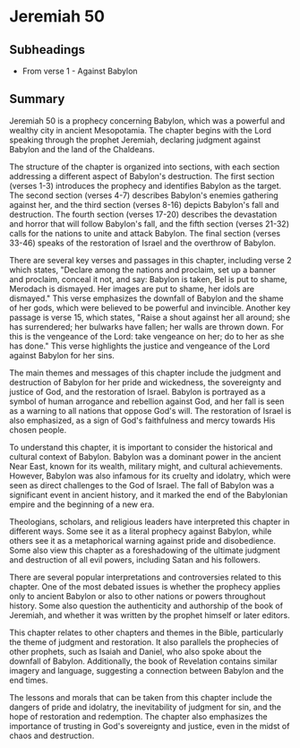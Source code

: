 # Jeremiah 50

## Subheadings

* From verse 1 - Against Babylon

## Summary

Jeremiah 50 is a prophecy concerning Babylon, which was a powerful and wealthy city in ancient Mesopotamia. The chapter begins with the Lord speaking through the prophet Jeremiah, declaring judgment against Babylon and the land of the Chaldeans. 

The structure of the chapter is organized into sections, with each section addressing a different aspect of Babylon's destruction. The first section (verses 1-3) introduces the prophecy and identifies Babylon as the target. The second section (verses 4-7) describes Babylon's enemies gathering against her, and the third section (verses 8-16) depicts Babylon's fall and destruction. The fourth section (verses 17-20) describes the devastation and horror that will follow Babylon's fall, and the fifth section (verses 21-32) calls for the nations to unite and attack Babylon. The final section (verses 33-46) speaks of the restoration of Israel and the overthrow of Babylon.

There are several key verses and passages in this chapter, including verse 2 which states, "Declare among the nations and proclaim, set up a banner and proclaim, conceal it not, and say: Babylon is taken, Bel is put to shame, Merodach is dismayed. Her images are put to shame, her idols are dismayed." This verse emphasizes the downfall of Babylon and the shame of her gods, which were believed to be powerful and invincible. Another key passage is verse 15, which states, "Raise a shout against her all around; she has surrendered; her bulwarks have fallen; her walls are thrown down. For this is the vengeance of the Lord: take vengeance on her; do to her as she has done." This verse highlights the justice and vengeance of the Lord against Babylon for her sins.

The main themes and messages of this chapter include the judgment and destruction of Babylon for her pride and wickedness, the sovereignty and justice of God, and the restoration of Israel. Babylon is portrayed as a symbol of human arrogance and rebellion against God, and her fall is seen as a warning to all nations that oppose God's will. The restoration of Israel is also emphasized, as a sign of God's faithfulness and mercy towards His chosen people.

To understand this chapter, it is important to consider the historical and cultural context of Babylon. Babylon was a dominant power in the ancient Near East, known for its wealth, military might, and cultural achievements. However, Babylon was also infamous for its cruelty and idolatry, which were seen as direct challenges to the God of Israel. The fall of Babylon was a significant event in ancient history, and it marked the end of the Babylonian empire and the beginning of a new era.

Theologians, scholars, and religious leaders have interpreted this chapter in different ways. Some see it as a literal prophecy against Babylon, while others see it as a metaphorical warning against pride and disobedience. Some also view this chapter as a foreshadowing of the ultimate judgment and destruction of all evil powers, including Satan and his followers.

There are several popular interpretations and controversies related to this chapter. One of the most debated issues is whether the prophecy applies only to ancient Babylon or also to other nations or powers throughout history. Some also question the authenticity and authorship of the book of Jeremiah, and whether it was written by the prophet himself or later editors.

This chapter relates to other chapters and themes in the Bible, particularly the theme of judgment and restoration. It also parallels the prophecies of other prophets, such as Isaiah and Daniel, who also spoke about the downfall of Babylon. Additionally, the book of Revelation contains similar imagery and language, suggesting a connection between Babylon and the end times.

The lessons and morals that can be taken from this chapter include the dangers of pride and idolatry, the inevitability of judgment for sin, and the hope of restoration and redemption. The chapter also emphasizes the importance of trusting in God's sovereignty and justice, even in the midst of chaos and destruction.
